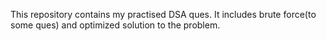 This repository contains my practised DSA ques. It includes brute force(to some ques) and optimized solution to the problem.
